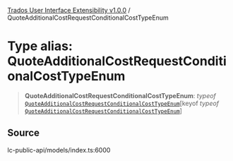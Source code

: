 [Trados User Interface Extensibility v1.0.0](../wiki/globals) / QuoteAdditionalCostRequestConditionalCostTypeEnum

# Type alias: QuoteAdditionalCostRequestConditionalCostTypeEnum

> **QuoteAdditionalCostRequestConditionalCostTypeEnum**: *typeof* [`QuoteAdditionalCostRequestConditionalCostTypeEnum`](../wiki/Variable.QuoteAdditionalCostRequestConditionalCostTypeEnum)\[keyof *typeof* [`QuoteAdditionalCostRequestConditionalCostTypeEnum`](../wiki/Variable.QuoteAdditionalCostRequestConditionalCostTypeEnum)\]

## Source

lc-public-api/models/index.ts:6000
